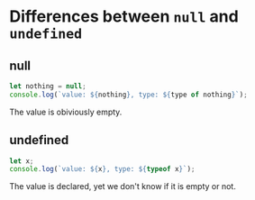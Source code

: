 # Differences between `null` and `undefined`

## null

```jsx
let nothing = null;
console.log(`value: ${nothing}, type: ${type of nothing}`);

```

The value is obiviously empty.

## undefined

```jsx
let x;
console.log(`value: ${x}, type: ${typeof x}`);
```

The value is declared, yet we don't know if it is empty or not.
